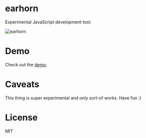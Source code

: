 earhorn
=======

Experimental JavaScript development tool.

![earhorn](https://raw.github.com/omphalos/earhorn/master/logo.jpg)

Demo
====

Check out the [demo](http://omphalos.github.io/earhorn/index.html?iframe=mouse-iframe-demo.html).

Caveats
=======
This thing is super experimental and only sort-of works.  Have fun :)

License
=======

MIT
